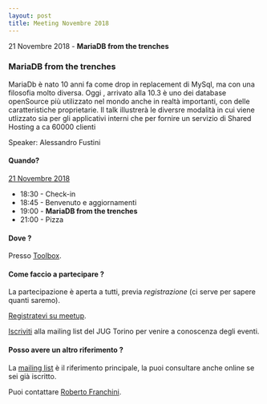 ```yaml
---
layout: post
title: Meeting Novembre 2018
---
```


21 Novembre 2018 - **MariaDB from the trenches**

### MariaDB from the trenches

MariaDb è nato 10 anni fa come drop in replacement di MySql, ma con una filosofia molto diversa.
Oggi , arrivato alla 10.3 è uno dei database openSource più utilizzato nel mondo anche in realtà importanti, con delle caratteristiche proprietarie.
Il talk illustrerà le diversre modalità in cui viene utlizzato sia per gli applicativi interni che per fornire un servizio di Shared Hosting a ca 60000 clienti

Speaker: Alessandro Fustini 

#### Quando?

<u>21 Novembre 2018</u>

* 18:30 - Check-in
* 18:45 - Benvenuto e aggiornamenti
* 19:00 - **MariaDB from the trenches**
* 21:00 - Pizza

#### Dove ?

Presso [Toolbox](/places/toolbox/).

#### Come faccio a partecipare ?

La partecipazione è aperta a tutti, previa *registrazione* (ci serve per sapere quanti saremo).

[Registratevi su meetup](https://www.meetup.com/JUGTorino/events/256180103/).

[Iscriviti](/subscribe/) alla mailing list del JUG Torino per venire a conoscenza degli eventi.

#### Posso avere un altro riferimento ?

La [mailing list](https://groups.yahoo.com/groups/it-torino-java-jug) è il riferimento principale,
la puoi consultare anche online se sei già iscritto.

Puoi contattare [Roberto Franchini](/people/robertofranchini/).
